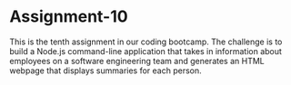 # Assignment-10
This is the tenth assignment in our coding bootcamp. The challenge is to build a Node.js command-line application that takes in information about employees on a software engineering team and generates an HTML webpage that displays summaries for each person.
